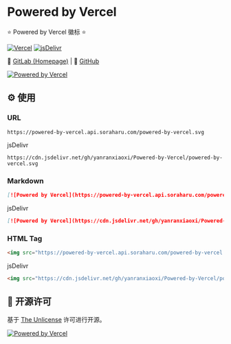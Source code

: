 # Powered by Vercel

⭐ Powered by Vercel 徽标 ⭐

[![Vercel](https://vercel-badge.api.soraharu.com/?app=powered-by-vercel)](https://gitlab.soraharu.com/XiaoXi/Vercel-Badge) [![jsDelivr](https://data.jsdelivr.com/v1/package/gh/yanranxiaoxi/Powered-by-Vercel/badge?style=rounded)](https://www.jsdelivr.com/package/gh/yanranxiaoxi/Powered-by-Vercel)

🔗 [GitLab (Homepage)](https://gitlab.soraharu.com/XiaoXi/Powered-by-Vercel) | 🔗 [GitHub](https://github.com/yanranxiaoxi/Powered-by-Vercel)

[![Powered by Vercel](https://powered-by-vercel.api.soraharu.com/powered-by-vercel.svg)](https://vercel.com/)

## ⚙️ 使用

### URL

```
https://powered-by-vercel.api.soraharu.com/powered-by-vercel.svg
```

jsDelivr

```
https://cdn.jsdelivr.net/gh/yanranxiaoxi/Powered-by-Vercel/powered-by-vercel.svg
```

### Markdown

```markdown
[![Powered by Vercel](https://powered-by-vercel.api.soraharu.com/powered-by-vercel.svg)](https://vercel.com/)
```

jsDelivr

```markdown
[![Powered by Vercel](https://cdn.jsdelivr.net/gh/yanranxiaoxi/Powered-by-Vercel/powered-by-vercel.svg)](https://vercel.com/)
```

### HTML Tag

```html
<img src="https://powered-by-vercel.api.soraharu.com/powered-by-vercel.svg" alt="Powered by Vercel" width="212" height="44" />
```

jsDelivr

```html
<img src="https://cdn.jsdelivr.net/gh/yanranxiaoxi/Powered-by-Vercel/powered-by-vercel.svg" alt="Powered by Vercel" width="212" height="44" />
```

## 📜 开源许可

基于 [The Unlicense](https://choosealicense.com/licenses/unlicense/) 许可进行开源。

[![Powered by Vercel](https://powered-by-vercel.api.soraharu.com/powered-by-vercel.svg)](https://vercel.com/)
